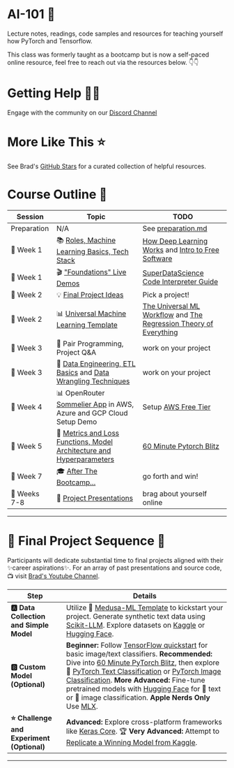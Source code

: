 # AI-101 🚀

Lecture notes, readings, code samples and resources for teaching yourself how PyTorch and Tensorflow.

This class was formerly taught as a bootcamp but is now a self-paced online resource, feel free to reach out via the resources below. 👇👇

# Getting Help 💁‍♀️

Engage with the community on our [Discord Channel](https://discord.gg/bEPkfhbwE4)   

# More Like This ⭐

See Brad's [GitHub Stars](https://github.com/predbrad?submit=Search&q=learn&tab=stars&type=&sort=&direction=&submit=Search) for a curated collection of helpful resources.

# Course Outline 📝

| Session   | Topic | TODO |
|-----------|---------| ---------|
| Preparation | N/A | See [preparation.md](./preparation.md) |
| 📅 Week 1 | 📚 [Roles, Machine Learning Basics, Tech Stack](./30000.md)| [How Deep Learning Works](https://www.youtube.com/watch?v=wBgW3ZtlPT8) and [Intro to Free Software](https://www.fsf.org/blogs/rms/20140407-geneva-tedx-talk-free-software-free-society) |
| 📅 Week 1 | 🎬 ["Foundations" Live Demos](./foundations.md) | [SuperDataScience Code Interpreter Guide](https://youtu.be/ac6580tuveo?si=dUlyNu1CzFkhDPek) |
| 📅 Week 2 | 💡 [Final Project Ideas](#-final-project-sequence-) | Pick a project! |
| 📅 Week 2 | 📊 [Universal Machine Learning Template](https://github.com/Medusa-ML/ML-Template) | [The Universal ML Workflow](https://towardsdatascience.com/applying-the-universal-machine-learning-workflow-to-the-uci-mushroom-dataset-1939442d44e7) and [The Regression Theory of Everything](./AI_harmony_c3.pdf) |
| 📅 Week 3 | 👥 Pair Programming, Project Q&A | work on your project |
| 📅 Week 3 | 📝 [Data Engineering, ETL Basics](./etl.md) and [Data Wrangling Techniques](./wranglin.md) | work on your project |
| 📅 Week 4 | 📊  OpenRouter [Sommelier App](https://github.com/Medusa-ML/LLMmMm) in AWS, Azure and GCP Cloud Setup Demo | Setup [AWS Free Tier](https://aws.amazon.com/free/) |
| 📅 Week 5 | 🧠 [Metrics and Loss Functions, Model Architecture and Hyperparameters](./architecture.md) | [60 Minute Pytorch Blitz](https://pytorch.org/tutorials/beginner/deep_learning_60min_blitz.html) |
| 📅 Week 7 | 🎓 [After The Bootcamp...](./after_bootcamp.md) | go forth and win! |
| 📅 Weeks 7-8 | 🎉 [Project Presentations](https://www.youtube.com/@bradflaugher2452/videos)  | brag about yourself online |

---

# 🚀 **Final Project Sequence** 🚀

Participants will dedicate substantial time to final projects aligned with their ✨career aspirations✨. For an array of past presentations and source code, 📺 visit [Brad's Youtube Channel](https://www.youtube.com/@bradflaugher2452/videos).

| **Step**                                | **Details**                                                                                                                                                                                                                     |
|-----------------------------------------|---------------------------------------------------------------------------------------------------------------------------------------------------------------------------------------------------------------------------------|
| **🅰️ Data Collection and Simple Model** | Utilize 🐍 [Medusa-ML Template](https://github.com/Medusa-ML/ML-Template) to kickstart your project. Generate synthetic text data using [Scikit-LLM](https://github.com/iryna-kondr/scikit-llm). Explore datasets on [Kaggle](https://www.kaggle.com/datasets) or [Hugging Face](https://huggingface.co/datasets). |
| **🅱️ Custom Model (Optional)**         | **Beginner:** Follow [TensorFlow quickstart](https://www.tensorflow.org/tutorials) for basic image/text classifiers. **Recommended:** Dive into [60 Minute PyTorch Blitz](https://pytorch.org/tutorials/beginner/deep_learning_60min_blitz.html), then explore 📜 [PyTorch Text Classification](https://pytorch.org/tutorials/beginner/text_sentiment_ngrams_tutorial.html) or [PyTorch Image Classification](https://pytorch.org/tutorials/beginner/blitz/cifar10_tutorial.html). **More Advanced:** Fine-tune pretrained models with [Hugging Face](https://huggingface.co/docs/transformers/training) for 📝 text or 📸 image classification. **Apple Nerds Only** Use [MLX](https://github.com/ml-explore/mlx). |
| **⭐ Challenge and Experiment (Optional)**| **Advanced:** Explore cross-platform frameworks like [Keras Core](https://keras.io/keras_core/guides/). 🏆 **Very Advanced:** Attempt to [Replicate a Winning Model from Kaggle](https://www.kaggle.com/code?types=competitions).                                                                                     |


---
